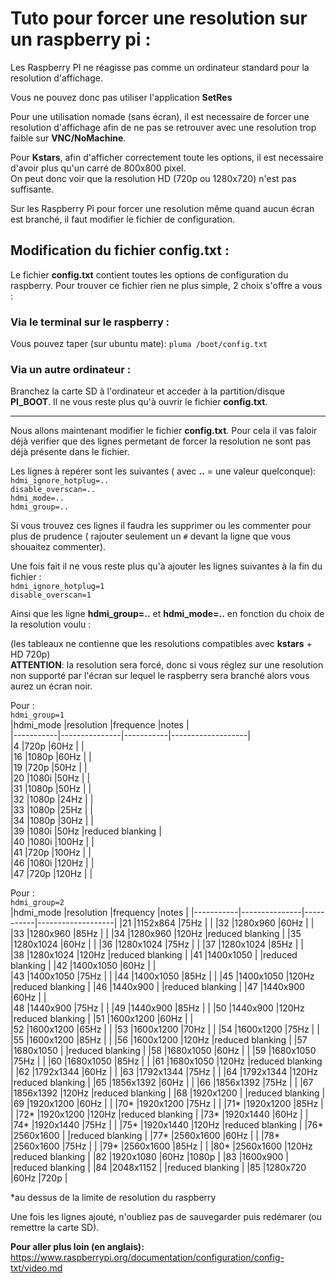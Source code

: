 # Tuto pour forcer une resolution sur un raspberry pi :

Les Raspberry PI ne réagisse pas comme un ordinateur standard pour la resolution 
d'affichage.

Vous ne pouvez donc pas utiliser l'application **SetRes**

Pour une utilisation nomade (sans écran), il est necessaire de forcer 
une resolution d'affichage afin de ne pas se retrouver avec une resolution trop 
faible sur **VNC/NoMachine**.  

Pour **Kstars**, afin d'afficher correctement toute les options, il est necessaire 
d'avoir plus qu'un carré de 800x800 pixel.  
On peut donc voir que la resolution HD (720p ou 1280x720) n'est pas suffisante.

Sur les Raspberry Pi pour forcer une resolution même quand aucun écran est branché, 
il faut modifier le fichier de configuration.

## Modification du fichier config.txt :

Le fichier **config.txt** contient toutes les options de configuration du raspberry.
Pour trouver ce fichier rien ne plus simple, 2 choix s'offre a vous :

### Via le terminal sur le raspberry :

Vous pouvez taper (sur ubuntu mate): `pluma /boot/config.txt`

### Via un autre ordinateur :

Branchez la carte SD à l'ordinateur et acceder à la partition/disque **PI_BOOT**.
Il ne vous reste plus qu'à ouvrir le fichier **config.txt**.

-----------------------

Nous allons maintenant modifier le fichier **config.txt**. 
Pour cela il vas faloir déjà verifier que des lignes permetant de forcer 
la resolution ne sont pas déjà présente dans le fichier.

Les lignes à repérer sont les suivantes ( avec **..** = une valeur quelconque):   
`hdmi_ignore_hotplug=..`   
`disable_overscan=..`   
`hdmi_mode=..`   
`hdmi_group=..`   
   
Si vous trouvez ces lignes il faudra les supprimer ou les commenter pour plus de 
prudence ( rajouter seulement un `#` devant la ligne que vous shouaitez commenter).

Une fois fait il ne vous reste plus qu'à ajouter les lignes suivantes à la fin du fichier :     
`hdmi_ignore_hotplug=1`   
`disable_overscan=1`   

Ainsi que les ligne **hdmi_group=..** et **hdmi_mode=..** en fonction du choix de la resolution voulu : 

(les tableaux ne contienne que les resolutions compatibles avec **kstars** + HD 720p)   
**ATTENTION**: la resolution sera forcé, donc si vous réglez sur une resolution 
non supporté par l'écran sur lequel le raspberry sera branché alors vous aurez un écran noir. 

Pour :   
`hdmi_group=1`    
|hdmi_mode 	|resolution 	|frequence 	|notes              |   
|-----------|---------------|-----------|-------------------|    
|4      	|720p       	|60Hz 	    |                   |   
|16     	|1080p      	|60Hz    	|                   |   
|19     	|720p 	        |50Hz   	|                   |    
|20     	|1080i      	|50Hz   	|                   |   
|31     	|1080p      	|50Hz    	|                   |   
|32     	|1080p      	|24Hz   	|                   |   
|33     	|1080p      	|25Hz   	|                   |   
|34     	|1080p      	|30Hz   	|                   |   
|39     	|1080i      	|50Hz    	|reduced blanking   |   
|40     	|1080i      	|100Hz   	|                   |   
|41     	|720p       	|100Hz 	    |                   |   
|46     	|1080i      	|120Hz  	|                   |   
|47     	|720p       	|120Hz  	|                   |   
   
Pour :   
`hdmi_group=2`   
|hdmi_mode 	|resolution 	|frequency 	|notes	            |
|-----------|---------------|-----------|-------------------|
|21 	    |1152x864 	    |75Hz 	    |                   |
|32     	|1280x960    	|60Hz   	|                   |
|33     	|1280x960   	|85Hz   	|                   |
|34     	|1280x960   	|120Hz  	|reduced blanking   |
|35     	|1280x1024   	|60Hz   	|                   |
|36     	|1280x1024 	    |75Hz       |                   |
|37     	|1280x1024  	|85Hz       |                   |	
|38     	|1280x1024  	|120Hz  	|reduced blanking   |
|41     	|1400x1050  	|	        |reduced blanking   |
|42     	|1400x1050  	|60Hz       |                   |	
|43     	|1400x1050  	|75Hz   	|                   |
|44     	|1400x1050  	|85Hz   	|                   |
|45     	|1400x1050  	|120Hz   	|reduced blanking   |
|46     	|1440x900   	|       	|reduced blanking   |
|47     	|1440x900   	|60Hz       |                   |	
|48     	|1440x900   	|75Hz   	|                   |
|49     	|1440x900   	|85Hz   	|                   |
|50     	|1440x900   	|120Hz  	|reduced blanking   |
|51     	|1600x1200   	|60Hz       |                   |	
|52      	|1600x1200  	|65Hz   	|                   |
|53     	|1600x1200  	|70Hz    	|                   |
|54     	|1600x1200  	|75Hz   	|                   |
|55     	|1600x1200  	|85Hz   	|                   |
|56     	|1600x1200  	|120Hz   	|reduced blanking   |
|57     	|1680x1050      |	    	|reduced blanking   |
|58     	|1680x1050  	|60Hz   	|                   |
|59     	|1680x1050  	|75Hz   	|                   |
|60     	|1680x1050  	|85Hz    	|                   |
|61     	|1680x1050  	|120Hz   	|reduced blanking   |
|62     	|1792x1344  	|60Hz   	|                   |
|63     	|1792x1344  	|75Hz   	|                   |
|64     	|1792x1344  	|120Hz   	|reduced blanking   |
|65     	|1856x1392  	|60Hz   	|                   |
|66     	|1856x1392  	|75Hz   	|                   |
|67     	|1856x1392  	|120Hz   	|reduced blanking   |
|68      	|1920x1200      |	     	|reduced blanking   |
|69     	|1920x1200  	|60Hz   	|                   |
|70*     	|1920x1200  	|75Hz   	|                   |
|71*    	|1920x1200  	|85Hz   	|                   |
|72*    	|1920x1200  	|120Hz  	|reduced blanking   |
|73*    	|1920x1440  	|60Hz   	|                   |
|74*    	|1920x1440  	|75Hz   	|                   |
|75*    	|1920x1440  	|120Hz   	|reduced blanking   |
|76*    	|2560x1600      |	    	|reduced blanking   |
|77*    	|2560x1600  	|60Hz   	|                   |
|78*    	|2560x1600  	|75Hz    	|                   |
|79*    	|2560x1600  	|85Hz   	|                   |
|80*    	|2560x1600  	|120Hz   	|reduced blanking   |
|82     	|1920x1080  	|60Hz   	|1080p              |
|83     	|1600x900   	|       	|reduced blanking   |
|84     	|2048x1152  	|	        |reduced blanking   |
|85     	|1280x720   	|60Hz   	|720p               |
    
*au dessus de la limite de resolution du raspberry

Une fois les lignes ajouté, n'oubliez pas de sauvegarder puis redémarer (ou remettre la carte SD).

**Pour aller plus loin (en anglais):** https://www.raspberrypi.org/documentation/configuration/config-txt/video.md
